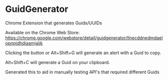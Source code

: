 # GuidGenerator
Chrome Extension that generates Guids/UUIDs

Available on the Chrome Web Store: https://chrome.google.com/webstore/detail/guidgenerator/llnecddnedmdaelopnpjdhdiaamjajjk

Clicking the button or Alt+Shift+G will generate an alert with a Guid to copy.

Alt+Shift+C will generate a Guid on your clipboard.

Generated this to aid in manually testing API's that required different Guids
